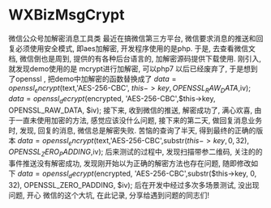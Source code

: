 # WXBizMsgCrypt
微信公众号加解密消息工具类
最近在搞微信第三方平台, 微信要求消息的推送和回复必须使用安全模式, 即aes加解密, 开发程序使用的是php. 
于是, 去查看微信文档, 微信倒也是周到, 提供的有各种后台语言的, 加解密源码提供下载使用.
刚引入, 就发现demo使用的是 mcrypt进行加解密, 可以php7 以后已经废弃了,  于是想到了openssl , 把demo中加解密的函数替换成了
$data = openssl_encrypt($text,'AES-256-CBC', $this->key,OPENSSL_RAW_DATA,$iv);
$data = openssl_decrypt($encrypted, 'AES-256-CBC',$this->key, OPENSSL_RAW_DATA, $iv);
接下来, 收到微信的推送, 解密成功了, 满心欢喜,  由于一直未使用加密的方法,  感觉应该没什么问题, 
接下来的第二天, 做回复消息业务时, 发现, 回复的消息, 微信总是解密失败.
苦恼的查询了半天,  得到最终的正确的版本
$data = openssl_encrypt($text,'AES-256-CBC',substr($this->key, 0, 32),OPENSSL_ZERO_PADDING,$iv);
后来测试的过程中, 发现扫描带参二维码, 关注的的事件推送没有解密成功, 发现刚开始以为正确的解密方法也存在问题, 随即修改如下
$data = openssl_decrypt($encrypted, 'AES-256-CBC',substr($this->key, 0, 32), OPENSSL_ZERO_PADDING, $iv);
后在开发中经过多次多场景测试, 没出现问题, 开心
微信的这个大坑, 在此记录, 分享给遇到问题的同志们!



